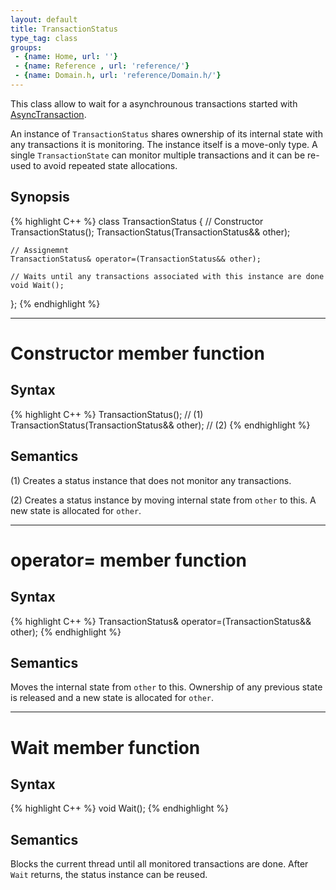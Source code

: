 ```yaml
---
layout: default
title: TransactionStatus
type_tag: class
groups: 
 - {name: Home, url: ''}
 - {name: Reference , url: 'reference/'}
 - {name: Domain.h, url: 'reference/Domain.h/'}
---
```

This class allow to wait for a asynchrounous transactions started with [AsyncTransaction](AsyncTransaction.html).

An instance of `TransactionStatus` shares ownership of its internal state with any transactions it is monitoring.
The instance itself is a move-only type.
A single `TransactionState` can monitor multiple transactions and it can be re-used to avoid repeated state allocations.

## Synopsis
{% highlight C++ %}
class TransactionStatus
{
    // Constructor
    TransactionStatus();
    TransactionStatus(TransactionStatus&& other);

    // Assignemnt
    TransactionStatus& operator=(TransactionStatus&& other);

    // Waits until any transactions associated with this instance are done
    void Wait();
};
{% endhighlight %}

-----

<h1>Constructor <span class="type_tag">member function</span></h1>

## Syntax
{% highlight C++ %}
TransactionStatus();                            // (1)
TransactionStatus(TransactionStatus&& other);   // (2)
{% endhighlight %}

## Semantics
(1) Creates a status instance that does not monitor any transactions.

(2) Creates a status instance by moving internal state from `other` to this. A new state is allocated for `other`.

-----

<h1>operator= <span class="type_tag">member function</span></h1>

## Syntax
{% highlight C++ %}
TransactionStatus& operator=(TransactionStatus&& other);
{% endhighlight %}

## Semantics
Moves the internal state from `other` to this. Ownership of any previous state is released and a new state is allocated for `other`.

-----

<h1>Wait <span class="type_tag">member function</span></h1>

## Syntax
{% highlight C++ %}
void Wait();
{% endhighlight %}

## Semantics
Blocks the current thread until all monitored transactions are done.
After `Wait` returns, the status instance can be reused.
